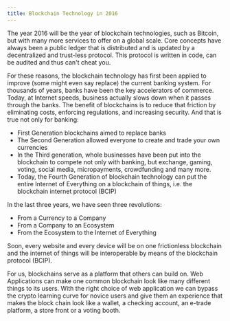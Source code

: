 ```yaml
---
title: Blockchain Technology in 2016
---
```


The year 2016 will be the year of blockchain technologies, such as Bitcoin, but with many more services to offer on a global scale. Core concepts have always been a public ledger that is distributed and is updated by a decentralized and trust-less protocol. This protocol is written in code, can be audited and thus can't cheat you.

For these reasons, the blockchain technology has first been applied to improve (some might even say replace) the current banking system. For thousands of years, banks have been the key accelerators of commerce. Today, at Internet speeds, business actually slows down when it passes through the banks. The benefit of blockchains is to reduce that friction by eliminating costs, enforcing regulations, and increasing security. And that is true not only for banking:

* First Generation blockchains aimed to replace banks
* The Second Generation allowed everyone to create and trade your own currencies
* In the Third generation, whole businesses have been put into the blockchain to compete not only with banking, but exchange, gaming, voting, social media, micropayments, crowdfunding and many more.
* Today, the Fourth Generation of blockchain technology can put the entire Internet of Everything on a blockchain of things, i.e. the blockchain internet protocol (BCIP)

In the last three years, we have seen three revolutions:

* From a Currency to a Company
* From a Company to an Ecosystem
* From the Ecosystem to the Internet of Everything

Soon, every website and every device will be on one frictionless blockchain and the internet of things will be interoperable by means of the blockchain protocol (BCIP).

For us, blockchains serve as a platform that others can build on. Web Applications can make one common blockchain look like many different things to its users. With the right choice of web application we can bypass the crypto learning curve for novice users and give them an experience that makes the block chain look like a wallet, a checking account, an e-trade platform, a store front or a voting booth.
